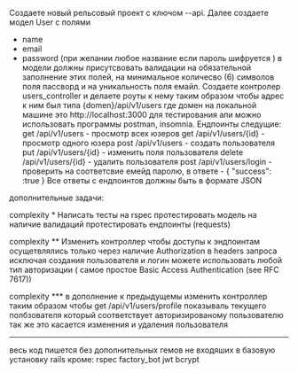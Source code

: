 Создаете новый рельсовый проект c ключом --api.
Далее создаете модел User с полями
  - name
  - email
  - password (при желании любое название если пароль шифруется )
в модели должны присутсвовать валидации на обязательной заполнение этих полей,
на минимальное количесво (6) символов поля пассворд и на уникальность поля емайл.
  Создаете контролер users_controller и делаете роуты к нему таким образом чтобы
адрес к ним был типа {domen}/api/v1/users где домен  на локальной машине это http://localhost:3000
для тестирования апи можно использовать программы postman, insomnia.
Ендпоинты следущие:
  get /api/v1/users - просмотр всех юзеров
  get /api/v1/users/{id} - просмотр одного юзера
  post /api/v1/users - создать пользователя
  put /api/v1/users/{id} - изменить поля пользователя
  delete /api/v1/users/{id} - удалить пользователя
  post /api/v1/users/login - проверить на соответсвие емейд паролю, в ответе - { "success": :true }
Все ответы с ендпоинтов должны быть в формате JSON

дополнительные задачи:

complexity *
  Написать тесты на rspec
протестировать модель на наличие валидаций
протестировать ендпоинты (requests)

complexity **
  Изменить контроллер чтобы доступы к эндпоинтам осущетвлялись только через наличие Authorization в headers запроса
исключая создания пользователя и логин
можете использовать любой тип авторизации ( самое простое Basic Access Authentication (see RFC 7617))

complexity ***
 в дополнение к предыдущемы изменить контроллер таким образом чтобы 
 get /api/v1/users/profile показываль текущего полбзователя который соответствует авторизированому пользователю
так же это касается изменения и удаления пользователя

-----------------

весь код пишется без дополнительных гемов не входяших в базовую установку rails кроме:
rspec
factory_bot
jwt
bcrypt
